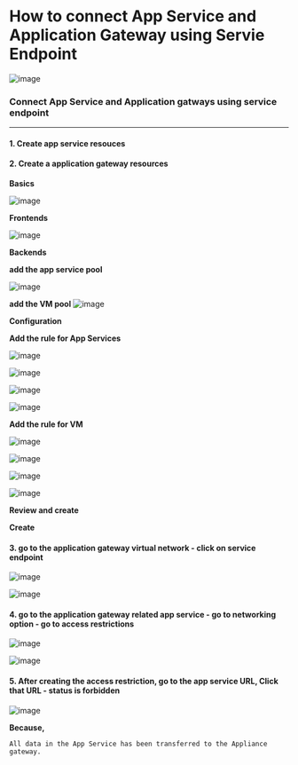 # How to connect App Service and Application Gateway using Servie Endpoint

![image](https://user-images.githubusercontent.com/91359308/175523146-c33d84d2-01ee-463a-95d6-4b99169051de.png)


### Connect App Service and Application gatways using service endpoint
---

#### 1. Create app service resouces
#### 2. Create a application gateway resources

**Basics**

![image](https://user-images.githubusercontent.com/91359308/175524052-0ff6cd36-9b43-447f-ad2a-f667a70ae9dd.png)

**Frontends**

![image](https://user-images.githubusercontent.com/91359308/175524628-f864af4e-1852-47c2-804a-c9ca996f080d.png)

**Backends**

**add the app service pool**

![image](https://user-images.githubusercontent.com/91359308/175525095-0605f4fb-75e8-4e1d-915f-f36a3395d93b.png)

**add the VM pool**
![image](https://user-images.githubusercontent.com/91359308/175525460-27a8d4d9-b062-4171-b239-0f66d61a3899.png)

**Configuration**

**Add the rule for App Services**

![image](https://user-images.githubusercontent.com/91359308/175526259-ffa0867c-3799-4476-a5f8-6ba9b3141559.png)

![image](https://user-images.githubusercontent.com/91359308/175526903-9c70fb01-9160-482b-92e9-064ff0177cc9.png)

![image](https://user-images.githubusercontent.com/91359308/175527291-d0cbd152-f0b9-4f12-9fb4-7e0df4bf607e.png)

![image](https://user-images.githubusercontent.com/91359308/175527503-f5df3ded-aeb2-4e90-9e55-ab0bbc92d3e7.png)

**Add the rule for VM**

![image](https://user-images.githubusercontent.com/91359308/175527887-597ec68a-4148-4c80-953c-587d3d0ee973.png)

![image](https://user-images.githubusercontent.com/91359308/175528068-b143e437-fb31-439c-be91-bd691776db4a.png)

![image](https://user-images.githubusercontent.com/91359308/175528205-580a141f-20d7-4596-900c-d1ff61a4f78a.png)

![image](https://user-images.githubusercontent.com/91359308/175528323-aa6c4df5-b11a-4345-ab2e-e2c1ac64d2b2.png)

**Review and create**

**Create**

#### 3. go to the application gateway virtual network - click on service endpoint 

![image](https://user-images.githubusercontent.com/91359308/175529341-98e6e8a6-74d6-427d-9238-bc6bf4fc0db0.png)

![image](https://user-images.githubusercontent.com/91359308/175529550-8d53c5e6-c77e-411c-bc8f-f807c7aa7dce.png)

#### 4. go to the application gateway related app service - go to networking option - go to access restrictions 

![image](https://user-images.githubusercontent.com/91359308/175536300-54c0de59-fd37-48c4-8942-e8982242f052.png)

![image](https://user-images.githubusercontent.com/91359308/175536448-eaf81d6f-4348-4843-9b9e-f526882dc267.png)

#### 5. After creating the access restriction, go to the app service URL, Click that URL - status is forbidden

![image](https://user-images.githubusercontent.com/91359308/175537462-a91847ff-9cb2-4dea-9c88-4a6ce5efb755.png)


**Because,**
```
All data in the App Service has been transferred to the Appliance gateway.
```













